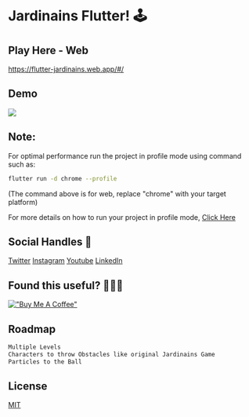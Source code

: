 # Jardinains Flutter! 🕹

## Play Here - Web
https://flutter-jardinains.web.app/#/

## Demo
![](https://github.com/retroportalstudio/flutter_jardinains/blob/master/jardinains_demo.gif)


## Note:
For optimal performance run the project in profile mode using command such as:
```sh
flutter run -d chrome --profile
```
(The command above is for web, replace "chrome" with your target platform)

For more details on how to run your project in profile mode, [Click Here](https://flutter.dev/docs/testing/build-modes#profile)

## Social Handles 🎯
[Twitter](https://twitter.com/theretroportal)
[Instagram](https://www.instagram.com/retroportalstudio)
[Youtube](https://www.youtube.com/retroportalstudio)
[LinkedIn](https://www.linkedin.com/in/parasjainrps/)

## Found this useful? 💙👨‍💻
[!["Buy Me A Coffee"](https://www.buymeacoffee.com/assets/img/custom_images/orange_img.png)](https://www.buymeacoffee.com/theretroportal)

## Roadmap
```sh
Multiple Levels
Characters to throw Obstacles like original Jardinains Game
Particles to the Ball
```

## License
[MIT](https://choosealicense.com/licenses/mit/)
